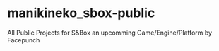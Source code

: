 # manikineko_sbox-public
All Public Projects for S&amp;Box an upcomming Game/Engine/Platform by Facepunch
